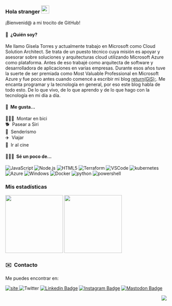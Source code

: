 ### Hola stranger <img src="https://media.giphy.com/media/hvRJCLFzcasrR4ia7z/giphy.gif" width="25px">

¡Bienvenid@ a mi trocito de GitHub!

#### 🤔 &nbsp;¿Quién soy? 

Me llamo Gisela Torres y actualmente trabajo en Microsoft como Cloud Solution Architect. Se trata de un puesto técnico cuya misión es apoyar y asesorar sobre soluciones y arquitecturas cloud utilizando Microsoft Azure como plataforma. Antes de eso trabajé como arquitecta de software y desarrolladora de aplicaciones en varias empresas. Durante esos años tuve la suerte de ser premiada como Most Valuable Professional en Microsoft Azure y fue poco antes cuando comencé a escribir mi blog [return(GiS);](https://www.returngis.net). Me encanta programar y la tecnología en general, por eso este blog habla de todo esto. De lo que vivo, de lo que aprendo y de lo que hago con la tecnología en mi día a día.

#### 🥰 &nbsp;Me gusta... 

🚴🏼‍♀️ &nbsp;Montar en bici<br>
🐕 &nbsp;Pasear a Siri<br>
🌲 &nbsp;Senderismo<br>
✈️ &nbsp;Viajar<br>
🌲 &nbsp;Ir al cine<br>


#### 👩🏼‍💻 &nbsp;Sé un poco de... 

![JavaScript](https://img.shields.io/badge/-JavaScript-F7DF1E?style=for-the-badge&logo=JavaScript&logoColor=black)
![Node.js](https://img.shields.io/badge/-Node.js-339933?style=for-the-badge&logo=node.js&logoColor=white)
![HTML5](https://img.shields.io/badge/-HTML5-E34F26?style=for-the-badge&logo=html5&logoColor=white)
![Terraform](https://img.shields.io/badge/terraform-7B42BC?logo=terraform&logoColor=white&style=for-the-badge)
![VSCode](https://img.shields.io/badge/Visual_Studio_Code-0078D4?style=for-the-badge&logo=visual%20studio%20code&logoColor=white)
![kubernetes](https://img.shields.io/badge/kubernetes-326CE5?logo=kubernetes&logoColor=white&style=for-the-badge)
![Azure](https://img.shields.io/badge/azure-0078D4?logo=microsoft-azure&logoColor=white&style=for-the-badge)
![Windows](https://img.shields.io/badge/windows-0078D6?logo=windows&logoColor=white&style=for-the-badge)
![Docker](https://img.shields.io/badge/docker-2496ED?logo=docker&logoColor=white&style=for-the-badge)
![python](https://img.shields.io/badge/python-3776AB?logo=python&logoColor=white&style=for-the-badge)
![powershell](https://img.shields.io/badge/powershell-5391FE?logo=powershell&logoColor=white&style=for-the-badge)

### Mis estadísticas

<p>
  <img height="180em" src="https://github-readme-stats.vercel.app/api?username=0gis0&show_icons=true&hide_border=true&&count_private=true&include_all_commits=true" />
  <img height="180em" src="https://github-readme-stats.vercel.app/api/top-langs/?username=0gis0&exclude_repo=KNN-Image-Classification&show_icons=true&hide_border=true&layout=compact&langs_count=4"/>
</p>

### ✉️  &nbsp;Contacto 

Me puedes encontrar en:

[![site](https://img.shields.io/badge/blog-339933?logo=github-pages&logoColor=white&style=for-the-badge) ](https://www.returngis.net)
![Twitter](https://img.shields.io/twitter/follow/0gis0?style=for-the-badge)
[![Linkedin Badge](https://img.shields.io/badge/-LinkedIn-blue?style=for-the-badge&logo=Linkedin&logoColor=white&link=https://www.linkedin.com/in/giselatorresbuitrago/)](https://www.linkedin.com/in/giselatorresbuitrago/)
[![Instagram Badge](https://img.shields.io/badge/-Instagram-purple?style=for-the-badge&logo=instagram&logoColor=white&link=https://www.instagram.com/0gis0)](https://www.instagram.com/0gis0/)
[![Mastodon Badge](https://img.shields.io/badge/-Mastodon-blue?style=for-the-badge&logo=mastodon&logoColor=white&link=https://mastodon.cloud/@0gis00)](https://mastodon.cloud/@0gis0)

<div align="right">

![](https://visitor-badge.glitch.me/badge?page_id=0gis0)
</div>

